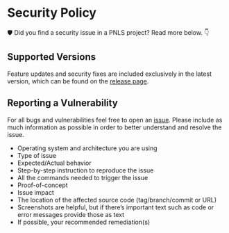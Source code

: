 # Security Policy

🛡️ Did you find a security issue in a PNLS project? Read more below. 👇

## Supported Versions

Feature updates and security fixes are included exclusively in the latest version, which can be found on the [release page](https://github.com/AleksaMCode/Preferred-Network-List-Sniffer/releases).

## Reporting a Vulnerability

For all bugs and vulnerabilities feel free to open an [issue](https://github.com/AleksaMCode/Preferred-Network-List-Sniffer/issues). Please include as much information as possible in order to better understand and resolve the issue.
* Operating system and architecture you are using
* Type of issue
* Expected/Actual behavior
* Step-by-step instruction to reproduce the issue
* All the commands needed to trigger the issue
* Proof-of-concept
* Issue impact
* The location of the affected source code (tag/branch/commit or URL)
* Screenshots are helpful, but if there’s important text such as code or error messages provide those as text
* If possible, your recommended remediation(s)